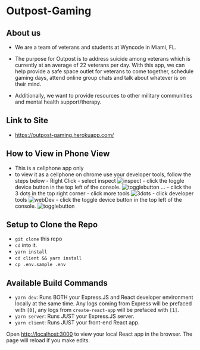 # Outpost-Gaming

## About us

- We are a team of veterans and students at Wyncode in Miami, FL.

- The purpose for Outpost is to address suicide among veterans which is currently at an average of 22 veterans per day. With this app, we can help provide a safe space outlet for veterans to come together, schedule gaming days, attend online group chats and talk about whatever is on their mind.

- Additionally, we want to provide resources to other military communities and mental health support/therapy.

## Link to Site

- https://outpost-gaming.herokuapp.com/

## How to View in Phone View

- This is a cellphone app only
- to view it as a cellphone on chrome use your developer tools, follow the steps below - Right Click - select inspect
  ![inspect](https://user-images.githubusercontent.com/70960077/100637841-56d95680-3301-11eb-87dd-deb3dfc6a821.png) - click the toggle device button in the top left of the console.
  ![togglebutton](https://user-images.githubusercontent.com/70960077/100638028-88eab880-3301-11eb-89c2-59b6b026a591.png)
  ... - click the 3 dots in the top right corner - click more tools
  ![3dots](https://user-images.githubusercontent.com/70960077/100637804-49bc6780-3301-11eb-953e-debe6727bee2.png) - click developer tools
  ![webDev](https://user-images.githubusercontent.com/70960077/100637927-6ce71700-3301-11eb-8ede-f1c9fb619d2f.png) - click the toggle device button in the top left of the console.
  ![togglebutton](https://user-images.githubusercontent.com/70960077/100638028-88eab880-3301-11eb-89c2-59b6b026a591.png)

## Setup to Clone the Repo

- `git clone` this repo
- `cd` into it.
- `yarn install`
- `cd client && yarn install`
- `cp .env.sample .env`

## Available Build Commands

- `yarn dev`: Runs BOTH your Express.JS and React developer environment locally at the same time. Any logs coming from Express will be prefaced with `[0]`, any logs from `create-react-app` will be prefaced with `[1]`.
- `yarn server`: Runs JUST your Express.JS server.
- `yarn client`: Runs JUST your front-end React app.

Open [http://localhost:3000](http://localhost:3000) to view your local React app in the browser. The page will reload if you make edits.
